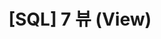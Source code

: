 ---
layout: single
title:  "[SQL] 7 뷰 (View)"
categories: [Database]
tags: [Database, SQL]

toc: true
toc_sticky: true
toc_label: "목차"
---